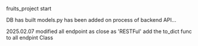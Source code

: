 fruits_project start

DB has built
models.py has been added
on process of backend API...

2025.02.07
modified all endpoint as close as 'RESTFul'
add the to_dict func to all endpint Class
